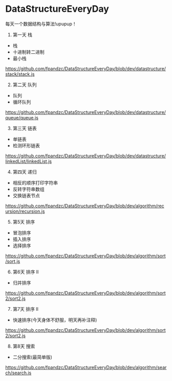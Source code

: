 # DataStructureEveryDay
每天一个数据结构与算法!upupup！

1. 第一天 栈 
- 栈 
- 十进制转二进制
- 最小栈

https://github.com/fpandzc/DataStructureEveryDay/blob/dev/datastructure/stack/stack.js

2. 第二天 队列
- 队列
- 循环队列

 https://github.com/fpandzc/DataStructureEveryDay/blob/dev/datastructure/queue/queue.js

3. 第三天 链表
- 单链表
- 检测环形链表

https://github.com/fpandzc/DataStructureEveryDay/blob/dev/datastructure/linkedList/linkedList.js

4. 第四天 递归
- 相反的顺序打印字符串
- 反转字符串数组
- 交换链表节点

https://github.com/fpandzc/DataStructureEveryDay/blob/dev/algorithm/recursion/recursion.js

5. 第5天 排序
- 冒泡排序
- 插入排序
- 选择排序

https://github.com/fpandzc/DataStructureEveryDay/blob/dev/algorithm/sort/sort.js

6. 第6天 排序 Ⅱ
- 归并排序

https://github.com/fpandzc/DataStructureEveryDay/blob/dev/algorithm/sort2/sort2.js

7. 第7天 排序 Ⅱ
- 快速排序(今天身体不舒服，明天再补注释)

https://github.com/fpandzc/DataStructureEveryDay/blob/dev/algorithm/sort2/sort2.js

8. 第8天 搜索
- 二分搜索(最简单版)

https://github.com/fpandzc/DataStructureEveryDay/blob/dev/algorithm/search/search.js